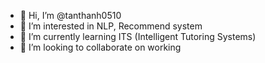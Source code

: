 - 👋 Hi, I’m @tanthanh0510
- 👀 I’m interested in NLP, Recommend system
- 🌱 I’m currently learning ITS (Intelligent Tutoring Systems)
- 💞️ I’m looking to collaborate on working

<!---
tanthanh0510/tanthanh0510 is a ✨ special ✨ repository because its `README.md` (this file) appears on your GitHub profile.
You can click the Preview link to take a look at your changes.
--->
